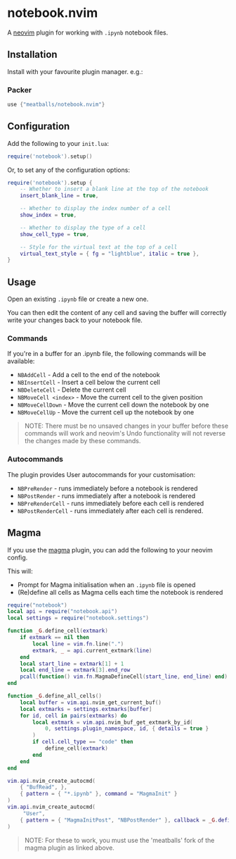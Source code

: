 # notebook.nvim
A [neovim](https://neovim.io) plugin for working with `.ipynb` notebook files.

## Installation
Install with your favourite plugin manager. e.g.:

### Packer
```lua
use {"meatballs/notebook.nvim"}
```

## Configuration
Add the following to your `init.lua`:

```lua
require('notebook').setup()
```

Or, to set any of the configuration options:

```lua
require('notebook').setup {
    -- Whether to insert a blank line at the top of the notebook
    insert_blank_line = true,

    -- Whether to display the index number of a cell
    show_index = true,

    -- Whether to display the type of a cell
    show_cell_type = true,

    -- Style for the virtual text at the top of a cell
    virtual_text_style = { fg = "lightblue", italic = true },
}
```

## Usage
Open an existing `.ipynb` file or create a new one.

You can then edit the content of any cell and saving the buffer will correctly write your changes back to your notebook file.

### Commands
If you're in a buffer for an .ipynb file, the following commands will be available:

* `NBAddCell` - Add a cell to the end of the notebook
* `NBInsertCell` - Insert a cell below the current cell
* `NBDeleteCell` - Delete the current cell
* `NBMoveCell <index>` - Move the current cell to the given position
* `NBMoveCellDown` - Move the current cell down the notebook by one
* `NBMoveCellUp` - Move the current cell up the notebook by one

> NOTE: There must be no unsaved changes in your buffer before these commands will work and neovim's Undo functionality will not reverse the changes made by these commands.

### Autocommands
The plugin provides User autocommands for your customisation:

* `NBPreRender` - runs immediately before a notebook is rendered
* `NBPostRender` - runs immediately after a notebook is rendered
* `NBPreRenderCell` - runs immediately before each cell is rendered
* `NBPostRenderCell` - runs immediately after each cell is rendered.

## Magma
If you use the [magma](https://github.com/meatballs/magma-nvim) plugin, you can add the following to your neovim config.

This will:

* Prompt for Magma initialisation when an `.ipynb` file is opened
* (Re)define all cells as Magma cells each time the notebook is rendered

```lua
require("notebook")
local api = require("notebook.api")
local settings = require("notebook.settings")

function _G.define_cell(extmark)
    if extmark == nil then
        local line = vim.fn.line(".")
        extmark, _ = api.current_extmark(line)
    end
    local start_line = extmark[1] + 1
    local end_line = extmark[3].end_row
    pcall(function() vim.fn.MagmaDefineCell(start_line, end_line) end)
end

function _G.define_all_cells()
    local buffer = vim.api.nvim_get_current_buf()
    local extmarks = settings.extmarks[buffer]
    for id, cell in pairs(extmarks) do
        local extmark = vim.api.nvim_buf_get_extmark_by_id(
            0, settings.plugin_namespace, id, { details = true }
        )
        if cell.cell_type == "code" then
            define_cell(extmark)
        end
    end
end

vim.api.nvim_create_autocmd(
    { "BufRead", },
    { pattern = { "*.ipynb" }, command = "MagmaInit" }
)
vim.api.nvim_create_autocmd(
     "User",
    { pattern = { "MagmaInitPost", "NBPostRender" }, callback = _G.define_all_cells }
)
```

> NOTE: For these to work, you must use the 'meatballs' fork of the magma plugin as linked above.

<!-- vim: set ft=markdown: -->